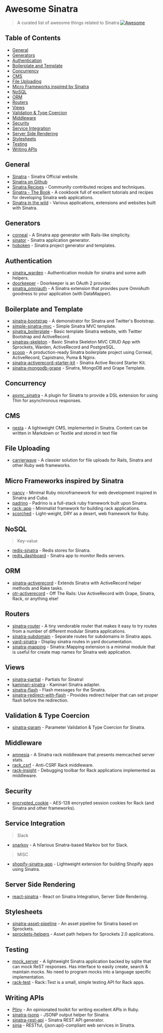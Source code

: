 # Awesome Sinatra

> A curated list of awesome things related to Sinatra [![Awesome](https://awesome.re/badge.svg)](https://github.com/sindresorhus/awesome#readme)

## Table of Contents

- [General](#general)
- [Generators](#generators)
- [Authentication](#authentication)
- [Boilerplate and Template](#boilerplate-and-template)
- [Concurrency](#concurrency)
- [CMS](#cms)
- [File Uploading](#file-uploading)
- [Micro Frameworks inspired by Sinatra](#micro-frameworks-inspired-by-sinatra)
- [NoSQL](#nosql)
- [ORM](#orm)
- [Routers](#routers)
- [Views](#views)
- [Validation & Type Coercion](#validation--type-coercion)
- [Middleware](#middleware)
- [Security](#security)
- [Service Integration](#service-integration)
- [Server Side Rendering](#server-side-rendering)
- [Stylesheets](#stylesheets)
- [Testing](#testing)
- [Writing APIs](#writing-apis)

## General

* [Sinatra](https://sinatrarb.com/) - Sinatra Official website.
* [Sinatra on Github](https://github.com/sinatra/sinatra)
* [Sinatra Recipes](https://github.com/sinatra/sinatra-recipes) - Community contributed recipes and techniques.
* [Sinatra - The Book](https://github.com/sinatra/sinatra-book) - A cookbook full of excellent tutorials
  and recipes for developing Sinatra web applications.
* [Sinatra in the wild](https://github.com/sinatra/sinatra.github.com/blob/master/wild.markdown) - Various
  applications, extensions and websites built with Sinatra.

## Generators

* [corneal](https://github.com/thebrianemory/corneal) - A Sinatra app generator with Rails-like simplicity.
* [sinator](https://github.com/kuntoaji/sinator) - Sinatra application generator.
* [hoboken](https://github.com/bnadlerjr/hoboken) - Sinatra project generator and templates.

## Authentication

* [sinatra_warden](https://github.com/wardencommunity/sinatra_warden) - Authentication module for sinatra and some auth helpers.
* [doorkeeper](https://github.com/doorkeeper-gem/doorkeeper) - Doorkeeper is an OAuth 2 provider.
* [sinatra_omniauth](https://github.com/cjheath/sinatra_omniauth) - A Sinatra extension that provides pure OmniAuth goodness
  to your application (with DataMapper).

## Boilerplate and Template

* [sinatra-bootstrap](https://github.com/bootstrap-ruby/sinatra-bootstrap) - A demonstrator for Sinatra and Twitter's Bootstrap.
* [simple-sinatra-mvc](https://github.com/kathgironpe/simple-sinatra-mvc) - Simple Sinatra MVC template.
* [sinatra_boilerplate](https://github.com/reedstonefood/sinatra_boilerplate) - Basic template Sinatra website, with Twitter Bootstrap and ActiveRecord.
* [sinatras-skeleton](https://github.com/simonneutert/sinatras-skeleton) - Basic Sinatra Skeleton MVC CRUD App with Sprockets, Warden, ActiveRecord and PostgreSQL.
* [scoop](https://github.com/abhinavs/scoop) - A production-ready Sinatra boilerplate project using Corneal, ActiveRecord, Capistrano, Puma & Nginx.
* [sinatra-activerecord-starter-kit](https://github.com/LaunchAcademy/sinatra-activerecord-starter-kit) - Sinatra Active Record Starter Kit.
* [sinatra-mongodb-grape](https://github.com/kathgironpe/sinatra-mongodb-grape) - Sinatra, MongoDB and Grape Template.

## Concurrency

- [async_sinatra](https://github.com/raggi/async_sinatra) - A plugin for Sinatra to provide a DSL extension
  for using Thin for asynchronous responses.

## CMS

* [nesta](https://github.com/gma/nesta) - A lightweight CMS, implemented in Sinatra. Content can be written
  in Markdown or Textile and stored in text file

## File Uploading

* [carrierwave](https://github.com/carrierwaveuploader/carrierwave) - A classier solution for file uploads for Rails,
  Sinatra and other Ruby web frameworks.

## Micro Frameworks inspired by Sinatra

* [nancy](https://github.com/guilleiguaran/nancy) - Minimal Ruby microframework for web development inspired in Sinatra and Cuba.
* [padrino](https://github.com/padrino/padrino-framework) - Padrino is a full-stack ruby framework built upon Sinatra.
* [rack::app](https://github.com/rack-app/rack-app) - Minimalist framework for building rack applications.
* [scorched](https://github.com/wardrop/scorched) - Light-weight, DRY as a desert, web framework for Ruby.

## NoSQL

> Key-value

* [redis-sinatra](https://github.com/redis-store/redis-sinatra) - Redis stores for Sinatra.
* [redis_dashboard](https://github.com/BaseSecrete/redis_dashboard) - Sinatra app to monitor Redis servers.

## ORM

* [sinatra-activerecord](https://github.com/sinatra-activerecord/sinatra-activerecord) - Extends Sinatra with ActiveRecord helper methods and Rake tasks.
* [otr-activerecord](https://github.com/jhollinger/otr-activerecord) - Off The Rails: Use ActiveRecord with Grape, Sinatra, Rack, or anything else!

## Routers

* [sinatra-router](https://github.com/brandur/sinatra-router) - A tiny vendorable router that makes it 
  easy to try routes from a number of different modular Sinatra applications.
* [sinatra-subdomain](https://github.com/fnando/sinatra-subdomain) - Separate routes for subdomains in Sinatra apps.
* [yard-sinatra](https://github.com/rkh/yard-sinatra) - Display sinatra routes in yard documentation.
* [sinatra-mapping](https://github.com/hallison/sinatra-mapping) - Sinatra::Mapping extension is a minimal module that is useful
  for create map names for Sinatra web application.

## Views

* [sinatra-partial](https://github.com/yb66/Sinatra-Partial) - Partials for Sinatra!
* [kaminari-sinatra](https://github.com/kaminari/kaminari-sinatra) - Kaminari Sinatra adapter.
* [sinatra-flash](https://github.com/SFEley/sinatra-flash) - Flash messages for the Sinatra.
* [sinatra-redirect-with-flash](https://github.com/vast/sinatra-redirect-with-flash) - Provides redirect helper
  that can set proper flash before the redirection.

## Validation & Type Coercion

* [sinatra-param](https://github.com/mattt/sinatra-param) - Parameter Validation & Type Coercion for Sinatra.

## Middleware

* [amnesia](https://github.com/benschwarz/amnesia) - A Sinatra rack middleware that presents memcached server stats.
* [rack_csrf](https://github.com/baldowl/rack_csrf) - Anti-CSRF Rack middleware.
* [rack-insight](https://github.com/pboling/rack-insight) - Debugging toolbar for Rack applications implemented as middleware.

## Security

* [encrypted_cookie](https://github.com/cvonkleist/encrypted_cookie) - AES-128 encrypted session cookies for Rack (and Sinatra and other frameworks).

## Service Integration

> Slack

* [snarkov](https://github.com/gesteves/snarkov) - A hilarious Sinatra-based Markov bot for Slack.

> MISC

* [shopify-sinatra-app](https://github.com/kevinhughes27/shopify-sinatra-app) - Lightweight extension for
  building Shopify apps using Sinatra.

## Server Side Rendering

* [react-sinatra](https://github.com/namusyaka/react-sinatra) - React on Sinatra Integration, Server Side Rendering.

## Stylesheets

* [sinatra-asset-pipeline](https://github.com/kalasjocke/sinatra-asset-pipeline) - An asset pipeline for Sinatra based on Sprockets.
* [sprockets-helpers](https://github.com/petebrowne/sprockets-helpers) - Asset path helpers for Sprockets 2.0 applications.

## Testing

* [mock_server](https://github.com/mvemjsun/mock_server) - A lightweight Sinatra application backed by sqlite that can mock ReST responses.
  Has interface to easily create, search & maintain mocks. No need to program mocks into a language specific implementation.
* [rack-test](https://github.com/rack/rack-test) - Rack::Test is a small, simple testing API for Rack apps.

## Writing APIs

* [Pliny](https://github.com/interagent/pliny) - An opinionated toolkit for writing excellent APIs in Ruby.
* [sinatra-jsonp](https://github.com/shtirlic/sinatra-jsonp) - JSONP output helper for Sinatra.
* [sinatra-rest-api](https://github.com/blocknotes/sinatra-rest-api) - Sinatra REST API generator.
* [sinja](https://github.com/mwpastore/sinja) - RESTful, {json:api}-compliant web services in Sinatra.
